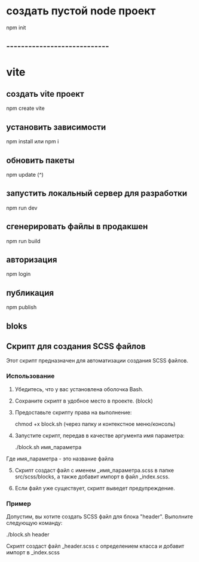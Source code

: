 # создать пустой node проект
npm init

## ----------------------------

# vite
## создать vite проект
npm create vite


## установить зависимости
npm install или npm i

## обновить пакеты
npm update (^)

## запустить локальный сервер для разработки
npm run dev 

## сгенерировать файлы в продакшен
npm run build

## авторизация
npm login

## публикация
npm publish



## bloks
## Скрипт  для создания SCSS файлов 
 
Этот скрипт предназначен для автоматизации создания SCSS файлов. 
 
### Использование 
 
1. Убедитесь, что у вас установлена оболочка Bash. 
 
2. Сохраните скрипт в удобное место в проекте. (block)
 
3. Предоставьте скрипту права на выполнение: 
 
   chmod +x block.sh (через папку и контекстное меню/консоль)
 
4. Запустите скрипт, передав в качестве аргумента имя параметра: 
 
   ./block.sh имя_параметра 
 
Где имя_параметра - это название файла 
 
5. Скрипт создаст файл с именем _имя_параметра.scss в папке src/scss/blocks, а также добавит импорт в файл _index.scss. 
 
6. Если файл уже существует, скрипт выведет предупреждение. 
 
### Пример 
 
Допустим, вы хотите создать SCSS файл для блока "header". Выполните следующую команду: 
 
./block.sh header 
 
Скрипт создаст файл _header.scss с определением класса и добавит импорт в _index.scss